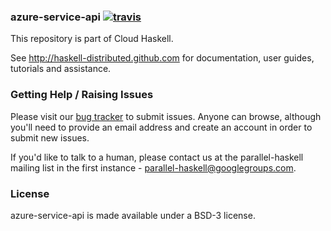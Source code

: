 ### azure-service-api [![travis](https://secure.travis-ci.org/haskell-distributed/azure-service-api.png)](http://travis-ci.org/haskell-distributed/azure-service-api)

This repository is part of Cloud Haskell.

See http://haskell-distributed.github.com for documentation, user guides,
tutorials and assistance.

### Getting Help / Raising Issues

Please visit our [bug tracker](http://cloud-haskell.atlassian.net) to submit
issues. Anyone can browse, although you'll need to provide an email address
and create an account in order to submit new issues.

If you'd like to talk to a human, please contact us at the parallel-haskell
mailing list in the first instance - parallel-haskell@googlegroups.com.

### License

azure-service-api is made available under a BSD-3 license.
